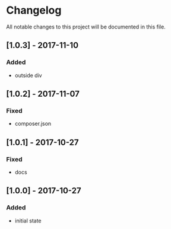 # Changelog
All notable changes to this project will be documented in this file.

## [1.0.3] - 2017-11-10

### Added
- outside div

## [1.0.2] - 2017-11-07

### Fixed
- composer.json

## [1.0.1] - 2017-10-27

### Fixed
- docs

## [1.0.0] - 2017-10-27

### Added
- initial state
